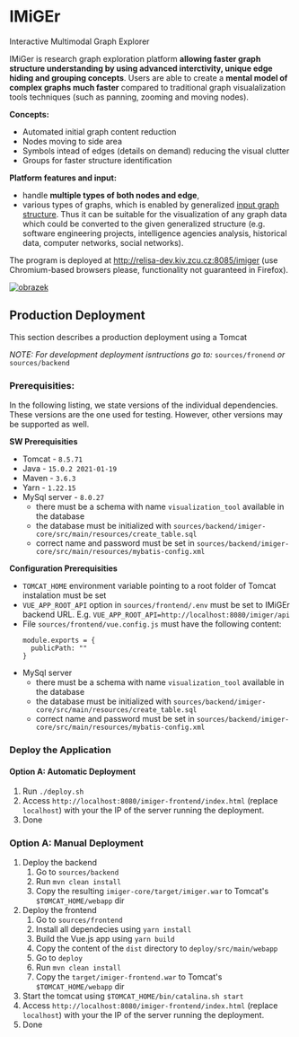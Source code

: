 # IMiGEr
Interactive Multimodal Graph Explorer

IMiGer is research graph exploration platform **allowing faster graph structure understanding by using advanced interctivity, unique edge hiding and grouping concepts**. Users are able to create a **mental model of complex graphs much faster** compared to traditional graph visualalization tools techniques (such as panning, zooming and moving nodes).

**Concepts:**
- Automated initial graph content reduction
- Nodes moving to side area
- Symbols intead of edges (details on demand) reducing the visual clutter
- Groups for faster structure identification

**Platform features and input:**
- handle  **multiple  types of  both  nodes  and  edge**, 
- various types of graphs,  which  is  enabled  by  generalized  [input graph  structure](https://github.com/ReliSA/IMiGEr/blob/devel/documents/IMiGEr/IMiGEr_raw_input_format.pdf).  Thus  it  can  be suitable for the visualization of any graph  data  which  could  be  converted  to the given  generalized structure (e.g. software engineering projects, intelligence  agencies  analysis,  historical  data,  computer  networks,  social networks).  

The program is deployed at http://relisa-dev.kiv.zcu.cz:8085/imiger (use Chromium-based browsers please, functionality not guaranteed in Firefox).


[![obrazek](https://github.com/ReliSA/IMiGEr/blob/devel/documents/IMiGEr/IMiGEr_11_2018.png)]()

## Production Deployment
This section describes a production deployment using a Tomcat

_NOTE: For development deployment isntructions go to:_ `sources/fronend` _or_ `sources/backend`

### Prerequisities:
In the following listing, we state versions of the individual dependencies. These versions are the one used for testing. However, other versions may be supported as well.

**SW Prerequisities**
 - Tomcat - `8.5.71`
 - Java - `15.0.2 2021-01-19`
 - Maven - `3.6.3`
 - Yarn - `1.22.15`
 - MySql server - `8.0.27`
    - there must be a schema with name `visualization_tool` available in the database
    - the database must be initialized with `sources/backend/imiger-core/src/main/resources/create_table.sql`
    - correct name and password must be set in `sources/backend/imiger-core/src/main/resources/mybatis-config.xml`


**Configuration Prerequisities**
 - `TOMCAT_HOME` environment variable pointing to a root folder of Tomcat instalation must be set
 - `VUE_APP_ROOT_API` option in `sources/frontend/.env` must be set to IMiGEr backend URL. E.g. `VUE_APP_ROOT_API=http://localhost:8080/imiger/api`
 - File `sources/frontend/vue.config.js` must have the following content:
   ```
   module.exports = {
     publicPath: ""
   }
   ```
  - MySql server
    - there must be a schema with name `visualization_tool` available in the database
    - the database must be initialized with `sources/backend/imiger-core/src/main/resources/create_table.sql`
    - correct name and password must be set in `sources/backend/imiger-core/src/main/resources/mybatis-config.xml`

### Deploy the Application

#### Option A: Automatic Deployment
  1. Run `./deploy.sh`
  2. Access `http://localhost:8080/imiger-frontend/index.html` (replace `localhost`) with your the IP of the server running the deployment.
  3. Done

### Option A: Manual Deployment
  1. Deploy the backend
      1. Go to `sources/backend`
      2. Run `mvn clean install`
      3. Copy the resulting `imiger-core/target/imiger.war` to Tomcat's `$TOMCAT_HOME/webapp` dir
  2. Deploy the frontend
      1. Go to `sources/frontend`
      2. Install all dependecies using `yarn install`
      3. Build the Vue.js app using `yarn build`
      4. Copy the content of the `dist` directory to `deploy/src/main/webapp`
      5. Go to `deploy`
      6. Run `mvn clean install`
      7. Copy the `target/imiger-frontend.war` to Tomcat's `$TOMCAT_HOME/webapp` dir
  3. Start the tomcat using `$TOMCAT_HOME/bin/catalina.sh start`
  4. Access `http://localhost:8080/imiger-frontend/index.html` (replace `localhost`) with your the IP of the server running the deployment.
  5. Done
